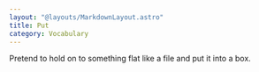 ```yaml
---
layout: "@layouts/MarkdownLayout.astro"
title: Put
category: Vocabulary
---
```


Pretend to hold on to something flat like a file and put it into a box.
